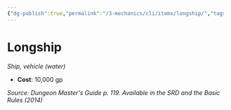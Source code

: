 ```yaml
---
{"dg-publish":true,"permalink":"/3-mechanics/cli/items/longship/","tags":["ttrpg-cli/compendium/src/5e/dmg","ttrpg-cli/item/rarity/none","ttrpg-cli/item/vehicle/ship-water"]}
---
```


# Longship
*Ship, vehicle (water)*  


- **Cost**: 10,000 gp

*Source: Dungeon Master's Guide p. 119. Available in the <span title='Systems Reference Document (5.1)'>SRD</span> and the Basic Rules (2014)*